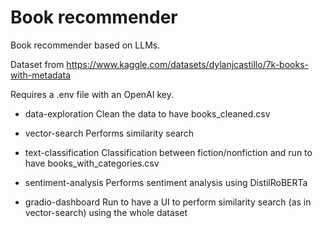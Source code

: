 # Book recommender

Book recommender based on LLMs.

Dataset from https://www.kaggle.com/datasets/dylanjcastillo/7k-books-with-metadata

Requires a .env file with an OpenAI key.

* data-exploration
Clean the data to have books_cleaned.csv

* vector-search
Performs similarity search 

* text-classification
Classification between fiction/nonfiction and run to have books_with_categories.csv

* sentiment-analysis
Performs sentiment analysis using DistilRoBERTa

* gradio-dashboard
Run to have a UI to perform similarity search (as in vector-search) using the whole dataset
